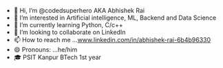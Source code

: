 - 👋 Hi, I’m @codedsuperhero AKA Abhishek Rai
- 👀 I’m interested in Artificial intelligence, ML, Backend and Data Science
- 🌱 I’m currently learning Python, C/c++
- 💞️ I’m looking to collaborate on LinkedIn
- 📫 How to reach me ...www.linkedin.com/in/abhishek-rai-6b4b96330
- 😄 Pronouns: ...he/him
- 🎓 PSIT Kanpur BTech 1st year

<!---
codedsuperhero/codedsuperhero is a ✨ special ✨ repository because its `README.md` (this file) appears on your GitHub profile.
You can click the Preview link to take a look at your changes.
--->

